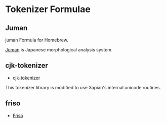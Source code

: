 Tokenizer Formulae
===

## Juman

juman Formula for Homebrew.

[Juman](http://nlp.ist.i.kyoto-u.ac.jp/index.php?JUMAN) is Japanese morphological analysis system.

## cjk-tokenizer

* [cjk-tokenizer](https://github.com/rboulton/cjk-tokenizer)

This tokenizer library is modified to use Xapian's internal unicode routines.

## friso

* [Friso](https://code.google.com/p/friso/)
